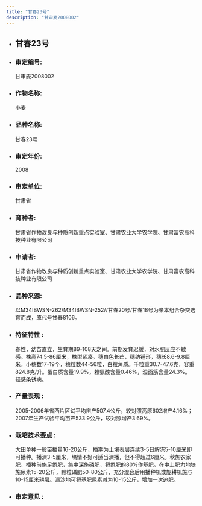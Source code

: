 ```yaml
---
title: "甘春23号"
description: "甘审麦2008002"
---
```

* ## 甘春23号
* ###  审定编号:  
   甘审麦2008002

*  ### 作物名称:  
   小麦

*   ###  品种名称: 
    甘春23号

*   ### 审定年份: 
    2008

*   ### 审定单位:  
    甘肃省

*   ### 育种者:  
    甘肃省作物改良与种质创新重点实验室、甘肃农业大学农学院、甘肃富农高科技种业有限公司

*   ### 申请者:  
    甘肃省作物改良与种质创新重点实验室、甘肃农业大学农学院、甘肃富农高科技种业有限公司

*   ### 品种来源:  
    以M34IBWSN-262/M34IBWSN-252//甘春20号/甘春18号为亲本组合杂交选育而成，原代号甘春8106。 

*   ### 特征特性 : 
    春性，幼苗直立，生育期89-108天之间。前期发育迟缓，对水肥反应不敏感。株高74.5-86厘米，株型紧凑。穗白色长芒，穗纺锤形，穗长8.6-9.8厘米，小穗数17-19个，穗粒数44-56粒，白粒角质。千粒重30.7-47.6克，容重824.8克/升。蛋白质含量19.9%，赖氨酸含量0.46%，湿面筋含量24.3%。 轻感条锈病。

*   ### 产量表现 : 
    2005-2006年省西片区试平均亩产507.4公斤，较对照高原602增产4.16%；2007年生产试验平均亩产533.9公斤，较对照增产3.69%。 

*   ### 栽培技术要点 : 
    大田单种一般亩播量16-20公斤，播期为土壤表层连续3-5日解冻5-10厘米即可播种。播深3-5厘米，墒情不好可适当深播，但不得超过6厘米。秋施农家肥，播种前施足氮肥，集中深施磷肥，将氮肥的80%作基肥。在中上肥力地块施尿素15-20公斤，颗粒磷肥50-80公斤，充分混合后用播种机或旋耕机施与10-15厘米耕层。漏沙地可将基肥尿素减为10-15公斤，增加一次追肥。

*   ### 审定意见 : 
    
